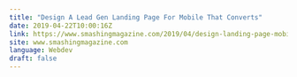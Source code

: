 ```yaml
---
title: "Design A Lead Gen Landing Page For Mobile That Converts"
date: 2019-04-22T10:00:16Z
link: https://www.smashingmagazine.com/2019/04/design-landing-page-mobile-conversion/
site: www.smashingmagazine.com
language: Webdev
draft: false
---
```

